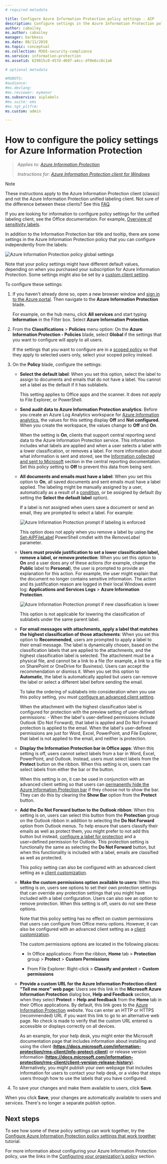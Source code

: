 ```yaml
---
# required metadata

title: Configure Azure Information Protection policy settings - AIP
description: Configure settings in the Azure Information Protection policy that apply to all users, all devices.
author: cabailey
ms.author: cabailey
manager: barbkess
ms.date: 08/11/2019
ms.topic: conceptual
ms.collection: M365-security-compliance
ms.service: information-protection
ms.assetid: 629815c0-457d-4697-a4cc-df0e6cc0c1a6

# optional metadata

#ROBOTS:
#audience:
#ms.devlang:
#ms.reviewer: eymanor
ms.subservice: aiplabels
#ms.suite: ems
#ms.tgt_pltfrm:
ms.custom: admin

---
```


# How to configure the policy settings for Azure Information Protection

>*Applies to: [Azure Information Protection](https://azure.microsoft.com/pricing/details/information-protection)*
>
> *Instructions for: [Azure Information Protection client for Windows](faqs.md#whats-the-difference-between-the-azure-information-protection-client-and-the-azure-information-protection-unified-labeling-client)*

> [!NOTE]
> These instructions apply to the Azure Information Protection client (classic) and not the Azure Information Protection unified labeling client. Not sure of the difference between these clients? See this [FAQ](faqs.md#whats-the-difference-between-the-azure-information-protection-client-and-the-azure-information-protection-unified-labeling-client).
> 
> If you are looking for information to configure policy settings for the unified labeling client, see the Office documentation. For example, [Overview of sensitivity labels](https://docs.microsoft.com/Office365/SecurityCompliance/sensitivity-labels).

In addition to the Information Protection bar title and tooltip, there are some settings in the Azure Information Protection policy that you can configure independently from the labels:

![Azure Information Protection policy global settings](./media/defaultsettings-aip.png)

Note that your policy settings might have different default values, depending on when you purchased your subscription for Azure Information Protection. Some settings might also be set by a [custom client setting](./rms-client/client-admin-guide-customizations.md).

To configure these settings:

1. If you haven't already done so, open a new browser window and [sign in to the Azure portal](configure-policy.md#signing-in-to-the-azure-portal). Then navigate to the **Azure Information Protection** blade.
    
    For example, on the hub menu, click **All services** and start typing **Information** in the Filter box. Select **Azure Information Protection**.

2. From the **Classifications** > **Policies** menu option: On the **Azure Information Protection - Policies** blade, select **Global** if the settings that you want to configure will apply to all users.
    
    If the settings that you want to configure are in a [scoped policy](configure-policy-scope.md) so that they apply to selected users only, select your scoped policy instead.

3. On the **Policy** blade, configure the settings:
    
   - **Select the default label**: When you set this option, select the label to assign to documents and emails that do not have a label. You cannot set a label as the default if it has sublabels.
        
        This setting applies to Office apps and the scanner. It does not apply to File Explorer, or PowerShell.
    
    - **Send audit data to Azure Information Protection analytics**: Before you create an Azure Log Analytics workspace for [Azure Information analytics](reports-aip.md), the values for this setting display **Off** and **Not configured**. When you create the workspace, the values change to **Off** and **On**.
        
        When the setting is **On**, clients that support central reporting send data to the Azure Information Protection service. This information includes what labels are applied and when a user selects a label with a lower classification, or removes a label. For more information about what information is sent and stored, see the [Information collected and sent to Microsoft](reports-aip.md#information-collected-and-sent-to-microsoft) section in the central reporting documentation. Set this policy setting to **Off** to prevent this data from being sent.
    
    - **All documents and emails must have a label**: When you set this option to **On**, all saved documents and sent emails must have a label applied. The labeling might be manually assigned by a user, automatically as a result of a [condition](configure-policy-classification.md), or be assigned by default (by setting the **Select the default label** option).
        
       If a label is not assigned when users save a document or send an email, they are prompted to select a label. For example:
        
       ![Azure Information Protection prompt if labeling is enforced](./media/info-protect-enforce-labelv2.png)
        
       This option does not apply when you remove a label by using the [Set-AIPFileLabel](/powershell/module/azureinformationprotection/set-aipfilelabel) PowerShell cmdlet with the *RemoveLabel* parameter.
        
   - **Users must provide justification to set a lower classification label, remove a label, or remove protection**: When you set this option to **On** and a user does any of these actions (for example, change the **Public** label to **Personal**), the user is prompted to provide an explanation for this action. For example, the user might explain that the document no longer contains sensitive information. The action and its justification reason are logged in their local Windows event log: **Applications and Services Logs** > **Azure Information Protection**.  
        
       ![Azure Information Protection prompt if new classification is lower](./media/info-protect-lower-justification.png)
        
       This option is not applicable for lowering the classification of sublabels under the same parent label.
        
   - **For email messages with attachments, apply a label that matches the highest classification of those attachments**: When you set this option to **Recommended**, users are prompted to apply a label to their email message. The label is dynamically chosen, based on the classification labels that are applied to the attachments, and the highest classification label is selected. The attachment must be a physical file, and cannot be a link to a file (for example, a link to a file on SharePoint or OneDrive for Business). Users can accept the recommendation or dismiss it. When you set this option to **Automatic**, the label is automatically applied but users can remove the label or select a different label before sending the email.
        
        To take the ordering of sublabels into consideration when you use this policy setting, you must [configure an advanced client setting](./rms-client/client-admin-guide-customizations.md#enable-order-support-for-sublabels-on-attachments).
        
        When the attachment with the highest classification label is configured for protection with the preview setting of user-defined permissions:
            - When the label's user-defined permissions include Outlook (Do Not Forward), that label is applied and Do Not Forward protection is applied to the email. When the label's user-defined permissions are just for Word, Excel, PowerPoint, and File Explorer, that label is not applied to the email, and neither is protection.
    
   - **Display the Information Protection bar in Office apps**: When this setting is off, users cannot select labels from a bar in Word, Excel, PowerPoint, and Outlook. Instead, users must select labels from the **Protect** button on the ribbon. When this setting is on, users can select labels from either the bar or the button.
        
       When this setting is on, it can be used in conjunction with an advanced client setting so that users can [permanently hide the Azure Information Protection bar](./rms-client/client-admin-guide-customizations.md#permanently-hide-the-azure-information-protection-bar) if they choose not to show the bar. They can do this by clearing the **Show Bar** option from the **Protect** button.
    
   - **Add the Do Not Forward button to the Outlook ribbon**: When this setting is on, users can select this button from the **Protection** group on the Outlook ribbon in addition to selecting the **Do Not Forward** option from Outlook menus. To help ensure that users classify their emails as well as protect them, you might prefer to not add this button but instead, [configure a label for protection](configure-policy-protection.md) and a user=defined permission for Outlook. This protection setting is functionally the same as selecting the **Do Not Forward** button, but when this functionality is included with a label, emails are classified as well as protected.
    
       This policy setting can also be configured with an advanced client setting as a [client customization](./rms-client/client-admin-guide-customizations.md#hide-or-show-the-do-not-forward-button-in-outlook).
    
   - **Make the custom permissions option available to users**: When this setting is on, users see options to set their own protection settings that can override any protection settings that you might have included with a label configuration. Users can also see an option to remove protection. When this setting is off, users do not see these options.
        
       Note that this policy setting has no effect on custom permissions that users can configure from Office menu options. However, it can also be configured with an advanced client setting as a [client customization](./rms-client/client-admin-guide-customizations.md#make-the-custom-permissions-options-available-or-unavailable-to-users).
        
       The custom permissions options are located in the following places:
        
       - In Office applications: From the ribbon, **Home** tab > **Protection** group > **Protect** > **Custom Permissions**
        
       - From File Explorer: Right-click > **Classify and protect** > **Custom permissions**
    
   - **Provide a custom URL for the Azure Information Protection client "Tell me more" web page**: Users see this link in the **Microsoft Azure Information Protection** dialog box, **Help and Feedback** section, when they select **Protect** > **Help and feedback** from the **Home** tab in their Office applications. By default, this link goes to the [Azure Information Protection](https://www.microsoft.com/cloud-platform/azure-information-protection) website. You can enter an HTTP or HTTPS (recommended) URL if you want this link to go to an alternative web page. No check is made to verify that the custom URL entered is accessible or displays correctly on all devices.
        
       As an example, for your help desk, you might enter the Microsoft documentation page that includes information about installing and using the client (**https://docs.microsoft.com/information-protection/rms-client/info-protect-client**) or release version information (**https://docs.microsoft.com/information-protection/rms-client/client-version-release-history**). Alternatively, you might publish your own webpage that includes information for users to contact your help desk, or a video that steps users through how to use the labels that you have configured.

4. To save your changes and make them available to users, click **Save**.

When you click **Save**, your changes are automatically available to users and services. There's no longer a separate publish option.

## Next steps

To see how some of these policy settings can work together, try the [Configure Azure Information Protection policy settings that work together](infoprotect-settings-tutorial.md) tutorial.

For more information about configuring your Azure Information Protection policy, use the links in the [Configuring your organization's policy](configure-policy.md#configuring-your-organizations-policy) section.

